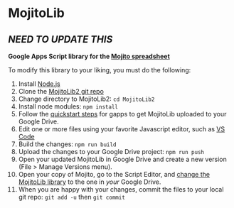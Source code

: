 # MojitoLib
## _NEED TO UPDATE THIS_
**Google Apps Script library for the [Mojito spreadsheet](http://b3devs.blogspot.com/p/about-mojito.html)**

To modify this library to your liking, you must do the following:

1. Install [Node.js](https://nodejs.org/)
1. Clone the [MojitoLib2 git repo](https://github.com/b3devs/MojitoLib2)
1. Change directory to MojitoLib2:  `cd MojitoLib2`
1. Install node modules:  `npm install`
1. Follow the [quickstart steps](https://www.npmjs.com/package/node-google-apps-script#quickstart) for gapps to get MojitoLib uploaded to your Google Drive.
1. Edit one or more files using your favorite Javascript editor, such as [VS Code](https://code.visualstudio.com/)
1. Build the changes:  ```npm run build```
1. Upload the changes to your Google Drive project: ```npm run push```
1. Open your updated MojitoLib in Google Drive and create a new version (File > Manage Versions menu).
1. Open your copy of Mojito, go to the Script Editor, and [change the MojitoLib library](https://developers.google.com/apps-script/guides/libraries) to the one in *your* Google Drive.
1. When you are happy with your changes, commit the files to your local git repo: `git add -u` then `git commit`
